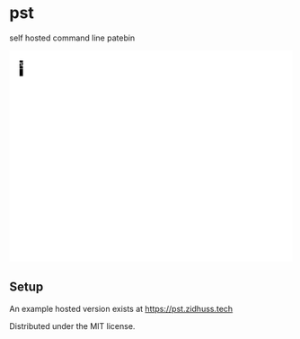 # pst
self hosted command line patebin

![demo](client-demo.gif)

## Setup

An example hosted version exists at https://pst.zidhuss.tech

Distributed under the MIT license.
